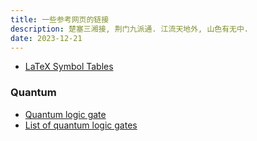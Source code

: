 ```yaml
---
title: 一些参考网页的链接
description: 楚塞三湘接, 荆门九派通. 江流天地外, 山色有无中.
date: 2023-12-21
---
```


- [LaTeX Symbol Tables](https://wikieducator.org/Help:LaTeX_Symbol_Tables_-_Mathematics)

### Quantum

- [Quantum logic gate](https://en.wikipedia.org/wiki/Quantum_logic_gate)
- [List of quantum logic gates](https://en.wikipedia.org/wiki/List_of_quantum_logic_gates)
